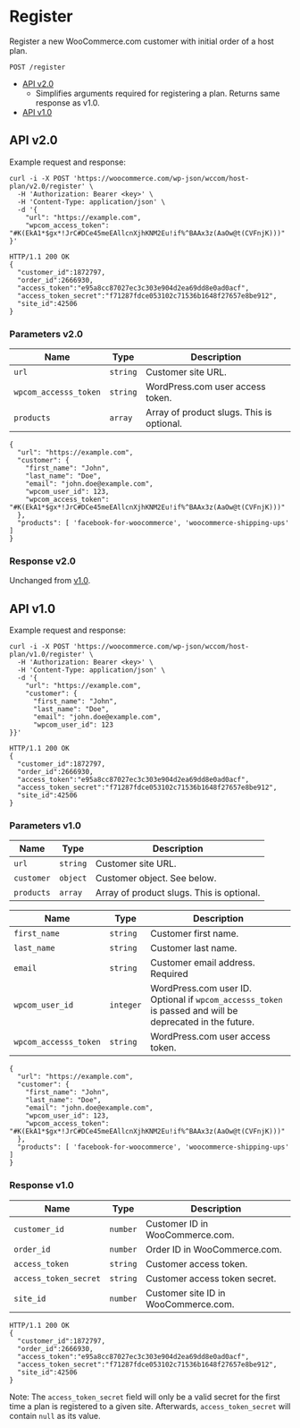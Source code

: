 # Register

Register a new WooCommerce.com customer with initial order of a host plan.

```code
POST /register
```

- [API v2.0](#api-v20)
  - Simplifies arguments required for registering a plan. Returns same response as v1.0.
- [API v1.0](#api-v10)

## API v2.0

Example request and response:

```code
curl -i -X POST 'https://woocommerce.com/wp-json/wccom/host-plan/v2.0/register' \
  -H 'Authorization: Bearer <key>' \
  -H 'Content-Type: application/json' \
  -d '{
    "url": "https://example.com",
    "wpcom_access_token": "#K(EkA1*$gx*!JrC#DCe45meEAllcnXjhKNM2Eu!if%^BAAx3z(AaOw@t(CVFnjK)))"
}'

HTTP/1.1 200 OK
{
  "customer_id":1872797,
  "order_id":2666930,
  "access_token":"e95a8cc87027ec3c303e904d2ea69dd8e0ad0acf",
  "access_token_secret":"f71287fdce053102c71536b1648f27657e8be912",
  "site_id":42506
}
```

### Parameters v2.0

| Name | Type | Description |
| ---- | ---- | ----------- |
| `url` | `string` | Customer site URL. |
| `wpcom_accesss_token` | `string` | WordPress.com user access token. |
| `products` | `array` | Array of product slugs. This is optional. |

```code
{
  "url": "https://example.com",
  "customer": {
    "first_name": "John",
    "last_name": "Doe",
    "email": "john.doe@example.com",
    "wpcom_user_id": 123,
    "wpcom_access_token": "#K(EkA1*$gx*!JrC#DCe45meEAllcnXjhKNM2Eu!if%^BAAx3z(AaOw@t(CVFnjK)))"
  },
  "products": [ 'facebook-for-woocommerce', 'woocommerce-shipping-ups' ]
}
```

### Response v2.0

Unchanged from [v1.0](#response-v10).

## API v1.0

Example request and response:

```code
curl -i -X POST 'https://woocommerce.com/wp-json/wccom/host-plan/v1.0/register' \
  -H 'Authorization: Bearer <key>' \
  -H 'Content-Type: application/json' \
  -d '{
    "url": "https://example.com",
    "customer": {
      "first_name": "John",
      "last_name": "Doe",
      "email": "john.doe@example.com",
      "wpcom_user_id": 123
}}'

HTTP/1.1 200 OK
{
  "customer_id":1872797,
  "order_id":2666930,
  "access_token":"e95a8cc87027ec3c303e904d2ea69dd8e0ad0acf",
  "access_token_secret":"f71287fdce053102c71536b1648f27657e8be912",
  "site_id":42506
}
```

### Parameters v1.0

| Name | Type | Description |
| ---- | ---- | ----------- |
| `url` | `string` | Customer site URL. |
| `customer` | `object` | Customer object. See below. |
| `products` | `array` | Array of product slugs. This is optional. |

| Name | Type | Description |
| ---- | ---- | ----------- |
| `first_name` | `string` | Customer first name. |
| `last_name` | `string` | Customer last name. |
| `email` | `string` | Customer email address. Required |
| `wpcom_user_id` | `integer` | WordPress.com user ID. Optional if `wpcom_accesss_token` is passed and will be deprecated in the future. |
| `wpcom_accesss_token` | `string` | WordPress.com user access token. |

```code
{
  "url": "https://example.com",
  "customer": {
    "first_name": "John",
    "last_name": "Doe",
    "email": "john.doe@example.com",
    "wpcom_user_id": 123,
    "wpcom_access_token": "#K(EkA1*$gx*!JrC#DCe45meEAllcnXjhKNM2Eu!if%^BAAx3z(AaOw@t(CVFnjK)))"
  },
  "products": [ 'facebook-for-woocommerce', 'woocommerce-shipping-ups' ]
}
```

### Response v1.0

| Name | Type | Description |
| ---- | ---- | ----------- |
| `customer_id` | `number` | Customer ID in WooCommerce.com. |
| `order_id` | `number` | Order ID in WooCommerce.com. |
| `access_token` | `string` | Customer access token. |
| `access_token_secret` | `string` | Customer access token secret. |
| `site_id` | `number` | Customer site ID in WooCommerce.com. |

```code
HTTP/1.1 200 OK
{
  "customer_id":1872797,
  "order_id":2666930,
  "access_token":"e95a8cc87027ec3c303e904d2ea69dd8e0ad0acf",
  "access_token_secret":"f71287fdce053102c71536b1648f27657e8be912",
  "site_id":42506
}
```

Note: The `access_token_secret` field will only be a valid secret for the first time a plan is registered to a given site. Afterwards, `access_token_secret` will contain `null` as its value.

